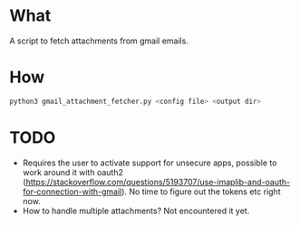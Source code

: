 # What
A script to fetch attachments from gmail emails.

# How
```bash
python3 gmail_attachment_fetcher.py <config file> <output dir>
```

# TODO
* Requires the user to activate support for unsecure apps, possible to work around it with oauth2 (https://stackoverflow.com/questions/5193707/use-imaplib-and-oauth-for-connection-with-gmail). No time to figure out the tokens etc right now.
* How to handle multiple attachments? Not encountered it yet.
